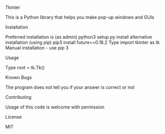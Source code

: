 
Tkinter

This is a Python library that helps you make pop-up windows and GUIs

Installation

Preferred installation is (as admin) python3 setup.py install
alternative installation (using pip) pip3 install future==0.18.2 
Type import tkinter as tk
Manual installation - use pip 3

Usage

Type root = tk.Tk()

Known Bugs

The program does not tell you if your answer is correct or not

Contributing

Usage of this code is welcome with permission

License

MIT
